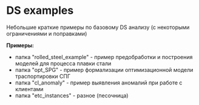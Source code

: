 # DS examples
Небольшие краткие примеры по базовому DS анализу (с некоторыми ограничениями и поправками)

**Примеры:**
- папка "rolled_steel_example" - пример предобработки и построения моделей для процесса плавки стали
- папка "opt_SPG" - пример формализации оптимизационной модели траспортировки СПГ
- папка "cl_anomaly" - пример выявления аномалий при работе с клиентами
- папка "etc_instances" - разное (песочница)
